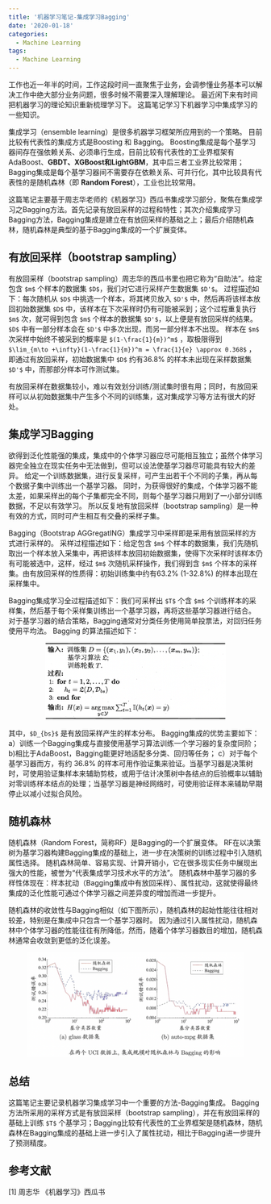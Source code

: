 ```yaml
---
title: '机器学习笔记-集成学习Bagging'
date: '2020-01-18'
categories:
  - Machine Learning
tags:
  - Machine Learning
---
```



工作也近一年半的时间，工作这段时间一直聚焦于业务，会调参懂业务基本可以解决工作中绝大部分业务问题，很多时候不需要深入理解理论。
最近闲下来有时间把机器学习的理论知识重新梳理学习下。
这篇笔记学习下机器学习中集成学习的一些知识。

集成学习（ensemble learning）是很多机器学习框架所应用到的一个策略。
目前比较有代表性的集成方式是Boosting 和 Bagging。
Boosting集成是每个基学习器间存在强依赖关系、必须串行生成，目前比较有代表性的工业界框架有AdaBoost、**GBDT、XGBoost和LightGBM**，其中后三者工业界比较常用；Bagging集成是每个基学习器间不需要存在依赖关系、可并行化，其中比较具有代表性的是随机森林（即 **Random Forest**），工业也比较常用。

这篇笔记主要基于周志华老师的《机器学习》西瓜书集成学习部分，聚焦在集成学习之Bagging方法。首先记录有放回采样的过程和特性；其次介绍集成学习Bagging方法，Bagging集成是建立在有放回采样的基础之上；最后介绍随机森林，随机森林是典型的基于Bagging集成的一个扩展变体。



## 有放回采样（bootstrap sampling）

有放回采样（bootstrap sampling）周志华的西瓜书里也把它称为“自助法”。给定包含 `$m$` 个样本的数据集 `$D$`，我们对它进行采样产生数据集 `$D'$`。
过程描述如下：每次随机从 `$D$` 中挑选一个样本，将其拷贝放入 `$D'$` 中，然后再将该样本放回初始数据集 `$D$` 中，该样本在下次采样时仍有可能被采到；这个过程重复执行 `$m$` 次，就可得到包含 `$m$` 个样本的数据集 `$D'$`，以上便是有放回采样的结果。
`$D$` 中有一部分样本会在 `$D'$` 中多次出现，而另一部分样本不出现。
样本在 `$m$` 次采样中始终不被采到的概率是 `$(1-\frac{1}{m})^m$` ，取极限得到 `$\lim_{m\to +\infty}(1-\frac{1}{m})^m = \frac{1}{e} \approx 0.368$` ，即通过有放回采样，初始数据集中 `$D$` 约有36.8% 的样本未出现在采样数据集 `$D'$` 中，而那部分样本可作测试集。

有放回采样在数据集较小，难以有效划分训练/测试集时很有用；同时，有放回采样可以从初始数据集中产生多个不同的训练集，这对集成学习等方法有很大的好处。



## 集成学习Bagging

欲得到泛化性能强的集成，集成中的个体学习器应尽可能相互独立；虽然个体学习器完全独立在现实任务中无法做到，但可以设法使基学习器尽可能具有较大的差异。
给定一个训练数据集，进行反复采样，可产生出若干个不同的子集，再从每个数据子集中训练出一个基学习器。
同时，为获得很好的集成，个体学习器不能太差，如果采样出的每个子集都完全不同，则每个基学习器只用到了一小部分训练数据，不足以有效学习。
所以反复地有放回采样（bootstrap sampling）是一种有效的方式，同时可产生相互有交叠的采样子集。

Bagging（Bootstrap AGGregatING）集成学习中采样即是采用有放回采样的方式进行采样的。
采样过程描述如下：给定包含 `$m$` 个样本的数据集，我们先随机取出一个样本放入采集中，再把该样本放回初始数据集，使得下次采样时该样本仍有可能被选中，这样，经过 `$m$` 次随机采样操作，我们得到含 `$m$` 个样本的采样集。由有放回采样的性质得：初始训练集中约有63.2% (1-32.8%) 的样本出现在采样集中。

Bagging集成学习全过程描述如下：我们可采样出 `$T$` 个含 `$m$` 个训练样本的采样集，然后基于每个采样集训练出一个基学习器，再将这些基学习器进行结合。
对于基学习器的结合策略，Bagging通常对分类任务使用简单投票法，对回归任务使用平均法。
Bagging 的算法描述如下：

<div align="center"> <img src="/images/20200118_bagging.png" alt="avatar" style="zoom:35%;" /> </div>

其中，`$D_{bs}$` 是有放回采样产生的样本分布。
Bagging集成的优势主要如下：
a）训练一个Bagging集成与直接使用基学习算法训练一个学习器的复杂度同阶；
b)相比于AdaBoost，Bagging能更好地适配多分类、回归等任务；
c）对于每个基学习器而方，有约 36.8% 的样本可用作验证集来验证。当基学习器是决策树时，可使用验证集样本来辅助剪枝，或用于估计决策树中各结点的后验概率以辅助对零训练样本结点的处理；当基学习器是神经网络时，可使用验证样本来辅助早期停止以减小过拟合风险。



## 随机森林

随机森林（Random Forest，简称RF）是Bagging的一个扩展变体。
RF在以决策树为基学习器构建Bagging集成的基础上，进一步在决策树的训练过程中引入随机属性选择。
随机森林简单、容易实现、计算开销小，它在很多现实任务中展现出强大的性能，被誉为“代表集成学习技术水平的方法”。
随机森林中基学习器的多样性体现在：样本扰动（Bagging集成中有放回采样）、属性扰动，这就使得最终集成的泛化性能可通过个体学习器之间差异度的增加而进一步提升。

随机森林的收敛性与Bagging相似（如下图所示），随机森林的起始性能往往相对较差，特别是在集成中只包含一个基学习器时。
因为通过引入属性扰动，随机森林中个体学习器的性能往往有所降低，然而，随着个体学习器数目的增加，随机森林通常会收敛到更低的泛化误差。

<div align="center"> <img src="/images/20200118_uci.png" alt="avatar" style="zoom:42%;" /> </div>



## 总结

这篇笔记主要记录机器学习集成学习中一个重要的方法-Bagging集成。
Bagging方法所采用的采样方式是有放回采样（bootstrap sampling），并在有放回采样的基础上训练 `$T$` 个基学习；Bagging比较有代表性的工业界框架是随机森林，随机森林在Bagging集成的基础上进一步引入了属性扰动，相比于Bagging进一步提升了预测精度。



## 参考文献

[1] 周志华 《机器学习》西瓜书
